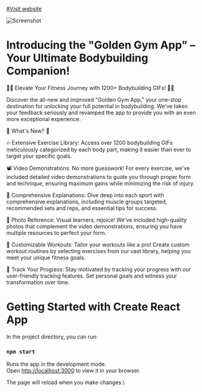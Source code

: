 [#Visit website](https://gym-gold-devmilad.vercel.app/)

![Screenshot](https://cdn.sanity.io/images/4aqurx4h/production/33a9423ceccfad25674ce5200953e0627c317f66-1280x716.png)

# Introducing the "Golden Gym App" – Your Ultimate Bodybuilding Companion!
🏋️‍♂️ Elevate Your Fitness Journey with 1200+ Bodybuilding GIFs! 🏋️‍♀️

Discover the all-new and improved "Golden Gym App," your one-stop destination for unlocking your full potential in bodybuilding. We've taken your feedback seriously and revamped the app to provide you with an even more exceptional experience.

🎯 What's New? 🎯

🔥 Extensive Exercise Library: Access over 1200 bodybuilding GIFs meticulously categorized by each body part, making it easier than ever to target your specific goals.

📽️ Video Demonstrations: No more guesswork! For every exercise, we've included detailed video demonstrations to guide you through proper form and technique, ensuring maximum gains while minimizing the risk of injury.

📖 Comprehensive Explanations: Dive deep into each sport with comprehensive explanations, including muscle groups targeted, recommended sets and reps, and essential tips for success.

🤳 Photo Reference: Visual learners, rejoice! We've included high-quality photos that complement the video demonstrations, ensuring you have multiple resources to perfect your form.

📅 Customizable Workouts: Tailor your workouts like a pro! Create custom workout routines by selecting exercises from our vast library, helping you meet your unique fitness goals.

🔄 Track Your Progress: Stay motivated by tracking your progress with our user-friendly tracking features. Set personal goals and witness your transformation over time.



# Getting Started with Create React App

In the project directory, you can run:

### `npm start`

Runs the app in the development mode.\
Open [http://localhost:3000](http://localhost:3000) to view it in your browser.

The page will reload when you make changes.\
